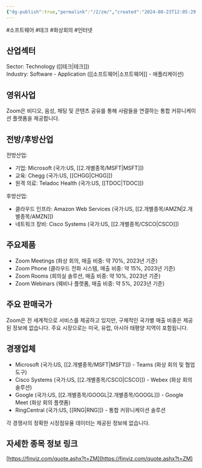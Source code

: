 ```yaml
---
{"dg-publish":true,"permalink":"/2/zm/","created":"2024-08-23T12:05:29.496+09:00","updated":"2025-07-29T21:37:05.436+09:00"}
---
```


#소프트웨어 #테크 #화상회의 #인터넷



## 산업섹터

Sector: Technology ([[테크\|테크]])  
Industry: Software - Application ([[소프트웨어\|소프트웨어]] - 애플리케이션)

## 영위사업

Zoom은 비디오, 음성, 채팅 및 콘텐츠 공유를 통해 사람들을 연결하는 통합 커뮤니케이션 플랫폼을 제공합니다.

## 전방/후방산업

전방산업:

- 기업: Microsoft (국가:US, [[2.개별종목/MSFT\|MSFT]])
- 교육: Chegg (국가:US, [[CHGG\|CHGG]])
- 원격 의료: Teladoc Health (국가:US, [[TDOC\|TDOC]])

후방산업:

- 클라우드 인프라: Amazon Web Services (국가:US, [[2.개별종목/AMZN\|2.개별종목/AMZN]])
- 네트워크 장비: Cisco Systems (국가:US, [[2.개별종목/CSCO\|CSCO]])

## 주요제품

- Zoom Meetings (화상 회의, 매출 비중: 약 70%, 2023년 기준)
- Zoom Phone (클라우드 전화 시스템, 매출 비중: 약 15%, 2023년 기준)
- Zoom Rooms (회의실 솔루션, 매출 비중: 약 10%, 2023년 기준)
- Zoom Webinars (웨비나 플랫폼, 매출 비중: 약 5%, 2023년 기준)

## 주요 판매국가

Zoom은 전 세계적으로 서비스를 제공하고 있지만, 구체적인 국가별 매출 비중은 제공된 정보에 없습니다. 주요 시장으로는 미국, 유럽, 아시아 태평양 지역이 포함됩니다.

## 경쟁업체

- Microsoft (국가:US, [[2.개별종목/MSFT\|MSFT]]) - Teams (화상 회의 및 협업 도구)
- Cisco Systems (국가:US, [[2.개별종목/CSCO\|CSCO]]) - Webex (화상 회의 솔루션)
- Google (국가:US, [[2.개별종목/GOOGL\|2.개별종목/GOOGL]]) - Google Meet (화상 회의 플랫폼)
- RingCentral (국가:US, [[RNG\|RNG]]) - 통합 커뮤니케이션 솔루션

각 경쟁사의 정확한 시장점유율 데이터는 제공된 정보에 없습니다.

## 자세한 종목 정보 링크

[https://finviz.com/quote.ashx?t=ZM](https://finviz.com/quote.ashx?t=ZM)